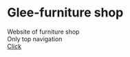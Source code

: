 # Glee-furniture shop
Website of furniture shop <br>
Only top navigation <br>
[Click](http://glee-shop.byethost7.com/index.html)

